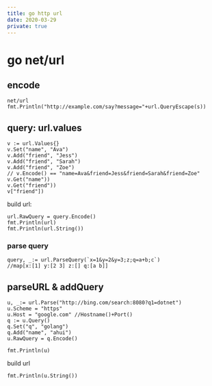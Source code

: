 ```yaml
---
title: go http url
date: 2020-03-29
private: true
---
```

# go net/url

## encode
    net/url
    fmt.Println("http://example.com/say?message="+url.QueryEscape(s))

## query: url.values
	v := url.Values{}
	v.Set("name", "Ava")
	v.Add("friend", "Jess")
	v.Add("friend", "Sarah")
	v.Add("friend", "Zoe")
	// v.Encode() == "name=Ava&friend=Jess&friend=Sarah&friend=Zoe"
	v.Get("name"))
	v.Get("friend"))
	v["friend"])

build url:

    url.RawQuery = query.Encode()
    fmt.Println(url)
    fmt.Println(url.String())

### parse query
    query, _:= url.ParseQuery(`x=1&y=2&y=3;z;q=a+b;c`)
    //map[x:[1] y:[2 3] z:[] q:[a b]]

## parseURL & addQuery

    u, _:= url.Parse("http://bing.com/search:8080?q1=dotnet")
    u.Scheme = "https"
    u.Host = "google.com" //Hostname()+Port()
    q := u.Query()
    q.Set("q", "golang")
    q.Add("name", "ahui")
    u.RawQuery = q.Encode()

    fmt.Println(u)

build url

    fmt.Println(u.String())